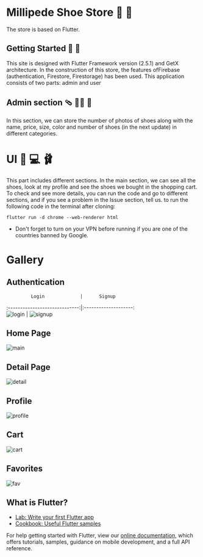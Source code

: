 # Millipede Shoe Store :mans_shoe: :high_heel:

The store is based on Flutter.

## Getting Started :athletic_shoe: :flat_shoe:
This site is designed with Flutter Framework version (2.5.1) and GetX architecture. In the construction of this store, the features of ​​Firebase (authentication, Firestore, Firestorage) has been used.
This application consists of two parts: admin and user

## Admin section :thong_sandal: :technologist:  :sandal:
In this section, we can store the number of photos of shoes along with the name, price, size, color and number of shoes (in the next update) in different categories.
# UI :boot: :computer: :ballet_shoes:
This part includes different sections. In the main section, we can see all the shoes, look at my profile and see the shoes we bought in the shopping cart.
To check and see more details, you can run the code and go to different sections, and if you see a problem in the Issue section, tell us. 
to run the following code in the terminal after cloning:
```
flutter run -d chrome --web-renderer html
```
- Don't forget to turn on your VPN before running if you are one of the countries banned by Google.
# Gallery 
## Authentication 

             Login             |      Signup
:-----------------------------:|:--------------------:             
![login](https://user-images.githubusercontent.com/44016199/144701977-dd706e94-d2dd-45c8-97f4-36cf68fedebc.png) | ![signup](https://user-images.githubusercontent.com/44016199/144701988-aa0d9756-3c2d-4a01-bec5-add9cf037450.png)

## Home Page

![main](https://user-images.githubusercontent.com/44016199/144702027-e6d74f8d-fa4b-4a26-951f-41b5b0549a33.png)

## Detail Page

![detail](https://user-images.githubusercontent.com/44016199/144702257-2b420ebc-784f-43e9-a880-e0b0d3726d6e.png)

## Profile

![profile](https://user-images.githubusercontent.com/44016199/144702055-6bc5d98a-569e-41ec-95d6-ff0eadc3918e.png)

## Cart

![cart](https://user-images.githubusercontent.com/44016199/144702061-787b9d24-0932-43f7-b0a8-5e80a872407c.png)

## Favorites

![fav](https://user-images.githubusercontent.com/44016199/144702071-35283bdb-2d16-4087-a3c5-f80c8e228ace.png)









## What is Flutter?
- [Lab: Write your first Flutter app](https://flutter.dev/docs/get-started/codelab)
- [Cookbook: Useful Flutter samples](https://flutter.dev/docs/cookbook)

For help getting started with Flutter, view our
[online documentation](https://flutter.dev/docs), which offers tutorials,
samples, guidance on mobile development, and a full API reference.
